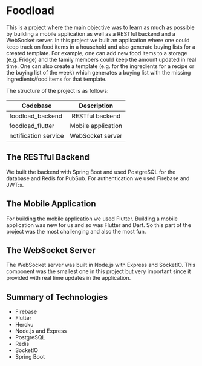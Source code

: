 # Foodload
This is a project where the main objective was to learn as much as possible by building a mobile application as well as a RESTful backend and a WebSocket server. In this project we built an application where one could keep track on food items in a household and also generate buying lists for a created template. For example, one can add new food items to a storage (e.g. Fridge) and the family members could keep the amount updated in real time. One can also create a template (e.g. for the ingredients for a recipe or the buying list of the week) which generates a buying list with the missing ingredients/food items for that template.

The structure of the project is as follows:

| Codebase              | Description        
| --------------------- |:-------------------:|
| foodload_backend      | RESTful backend     |
| foodload_flutter      | Mobile application  |
| notification service  | WebSocket server    |

## The RESTful Backend
We built the backend with Spring Boot and used PostgreSQL for the database and Redis for PubSub. For authentication we used Firebase and JWT:s.

## The Mobile Application
For building the mobile application we used Flutter. Building a mobile application was new for us and so was Flutter and Dart. So this part of the project was the most challenging and also the most fun.

## The WebSocket Server
The WebSocket server was built in Node.js with Express and SocketIO. This component was the smallest one in this project but very important since it provided with real time updates in the application.

## Summary of Technologies
* Firebase
* Flutter
* Heroku
* Node.js and Express
* PostgreSQL
* Redis
* SocketIO
* Spring Boot
